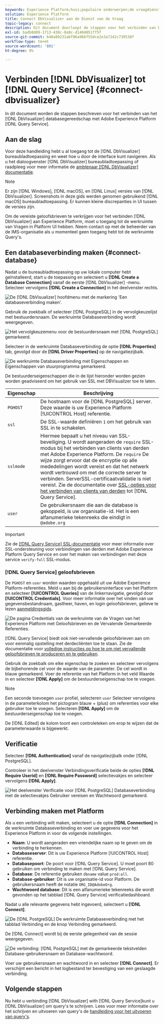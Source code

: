 ```yaml
---
keywords: Experience Platform;huis;populaire onderwerpen;de vraagdienst;de dienst van de Vraag;Db Visualizer;DbVisualizer;db visulaizer;verbind met de vraagdienst;
solution: Experience Platform
title: Connect DbVisualizer aan de Dienst van de Vraag
topic-legacy: connect
description: Dit document doorloopt de stappen voor het verbinden van DbVisualizer met de Dienst van de Vraag van Adobe Experience Platform.
exl-id: badb0d89-1713-438c-8a9c-d1404051ff5f
source-git-commit: 640a89231abf96a966f55dce2e3a7242c739538f
workflow-type: tm+mt
source-wordcount: '801'
ht-degree: 0%

---
```


# Verbinden [!DNL DbVisualizer] tot [!DNL Query Service] {#connect-dbvisualizer}

In dit document worden de stappen beschreven voor het verbinden van het [!DNL DbVisualizer] databasegereedschap met Adobe Experience Platform [!DNL Query Service].

## Aan de slag

Voor deze handleiding hebt u al toegang tot de [!DNL DbVisualizer] bureaubladtoepassing en weet hoe u door de interface kunt navigeren. Als u het dialoogvenster [!DNL DbVisualizer] bureaubladtoepassing of raadpleeg voor meer informatie de [ambtenaar [!DNL DbVisualizer] documentatie](https://www.dbvis.com/download/).

>[!NOTE]
>
>Er zijn [!DNL Windows], [!DNL macOS], en [!DNL Linux] versies van [!DNL DbVisualizer]. Screenshots in deze gids werden genomen gebruikend [!DNL macOS] bureaubladtoepassing. Er kunnen kleine discrepanties in UI tussen de versies zijn.

Om de vereiste geloofsbrieven te verkrijgen voor het verbinden [!DNL  DbVisualizer] aan Experience Platform, moet u toegang tot de werkruimte van Vragen in Platform UI hebben. Neem contact op met de beheerder van de IMS-organisatie als u momenteel geen toegang hebt tot de werkruimte Query&#39;s.

## Een databaseverbinding maken {#connect-database}

Nadat u de bureaubladtoepassing op uw lokale computer hebt geïnstalleerd, start u de toepassing en selecteert u **[!DNL Create a Database Connection]** vanaf de eerste [!DNL DbVisualizer] -menu. Selecteer vervolgens **[!DNL Create a Connection]** in het deelvenster rechts.

![De [!DNL DbVisualizer] hoofdmenu met de markering &#39;Een databaseverbinding maken&#39;.](../images/clients/dbvisualizer/create-db-connection.png)

Gebruik de zoekbalk of selecteer [!DNL PostgreSQL] in de vervolgkeuzelijst met bestuurdersnaam. De werkruimte Databaseverbinding wordt weergegeven.

![Het vervolgkeuzemenu voor de bestuurdersnaam met [!DNL PostgreSQL] gemarkeerd.](../images/clients/dbvisualizer/driver-name.png)

Selecteer in de werkruimte Databaseverbinding de optie **[!DNL Properties]** tab, gevolgd door de **[!DNL Driver Properties]** op de navigatiezijbalk.

![De werkruimte Databaseverbinding met Eigenschappen en Eigenschappen van stuurprogramma gemarkeerd.](../images/clients/dbvisualizer/driver-properties.png)

De bestuurderseigenschappen die in de lijst hieronder worden gezien worden geadviseerd om het gebruik van SSL met DBVisualizer toe te laten.

| Eigenschap | Beschrijving |
| ------ | ------ |
| `PGHOST` | De hostnaam voor de [!DNL PostgreSQL] server. Deze waarde is uw Experience Platform [!UICONTROL Host] referentie. |
| `ssl` | De SSL-waarde definiëren `1` om het gebruik van SSL in te schakelen. |
| `sslmode` | Hiermee bepaalt u het niveau van SSL-beveiliging. U wordt aangeraden de `require` SSL-modus bij het verbinden van clients van derden met Adobe Experience Platform. De `require` De wijze zorgt ervoor dat de encryptie op alle mededelingen wordt vereist en dat het netwerk wordt vertrouwd om met de correcte server te verbinden. ServerSSL-certificaatvalidatie is niet vereist. Zie de documentatie over [SSL-opties voor het verbinden van clients van derden](./ssl-modes.md) tot [!DNL Query Service]. |
| `user` | De gebruikersnaam die aan de database is gekoppeld, is uw organisatie-id. Het is een alfanumerieke tekenreeks die eindigt in `@adobe.org` |

>[!IMPORTANT]
>
>Zie de [[!DNL Query Service] SSL-documentatie](./ssl-modes.md) voor meer informatie over SSL-ondersteuning voor verbindingen van derden met Adobe Experience Platform Query Service en over het maken van verbindingen met deze service `verify-full` SSL-modus.

### [!DNL Query Service] geloofsbrieven

De `PGHOST` en `user` worden waarden opgehaald uit uw Adobe Experience Platform-referenties. Meld u aan bij de gebruikersinterface van het Platform en selecteer **[!UICONTROL Queries]** van de linkernavigatie, gevolgd door **[!UICONTROL Credentials]**. Voor meer informatie over het vinden van uw gegevensbestandnaam, gastheer, haven, en login geloofsbrieven, gelieve te lezen [aanmeldingsgids](../ui/credentials.md).

![De pagina Credentials van de werkruimte van de Vragen van het Experience Platform met Geloofsbrieven en de Vervalende Gemarkeerde Referenties.](../images/clients/dbvisualizer/query-service-credentials-page.png)

[!DNL Query Service] biedt ook niet-vervallende geloofsbrieven aan om voor eenmalig opstelling met derdecliënten toe te staan. Zie de documentatie voor [volledige instructies op hoe te om niet vervallende geloofsbrieven te produceren en te gebruiken](../ui/credentials.md#non-expiring-credentials).

Gebruik de zoekbalk om elke eigenschap te zoeken en selecteer vervolgens de bijbehorende cel voor de waarde van de parameter. De cel wordt in blauw gemarkeerd. Voer de referentie van het Platform in het veld Waarde in en selecteer **[!DNL Apply]** om de bestuurderseigenschap toe te voegen.

>[!NOTE]
>
>Een seconde toevoegen `user` profiel, selecteren `user` Selecteer vervolgens in de parameterkolom het pictogram blauw + (plus) om referenties voor elke gebruiker toe te voegen. Selecteren **[!DNL Apply]** om de bestuurderseigenschap toe te voegen.

De [!DNL Edited] de kolom toont een controleteken om erop te wijzen dat de parameterwaarde is bijgewerkt.

## Verificatie

Selecteer **[!DNL Authentication]** vanaf de navigatiezijbalk onder [!DNL PostgreSQL].

Controleer in het deelvenster Verbindingsverificatie beide de opties **[!DNL Require Userid]** en **[!DNL Require Password]** selectievakjes en selecteer vervolgens **[!DNL Apply]**.

![Het deelvenster Verificatie voor [!DNL PostgreSQL] Databaseverbinding met de selectievakjes Gebruiker vereisen en Wachtwoord gemarkeerd.](../images/clients/dbvisualizer/connection-authentication.png)

## Verbinding maken met Platform

Als u een verbinding wilt maken, selecteert u de optie **[!DNL Connection]** in de werkruimte Databaseverbinding en voer uw gegevens voor het Experience Platform in voor de volgende instellingen.

- **Naam**: U wordt aangeraden een vriendelijke naam op te geven om de verbinding te herkennen.
- **Databaseserver**: Dit is uw Experience Platform [!UICONTROL Host] referentie.
- **Databasepoort**: De poort voor [!DNL Query Service]. U moet poort 80 gebruiken om verbinding te maken met [!DNL Query Service].
- **Database**: De referentie gebruiken `dbname` value `prod:all`.
- **Database-gebruiker**: Dit is uw organisatie-id voor Platform. De gebruikersnaam heeft de notatie `ORG_ID@AdobeOrg`.
- **Wachtwoord database**: Dit is een alfanumerieke tekenreeks die wordt gevonden op het tabblad [!DNL Query Service] verificatiedashboard.

Nadat u alle relevante gegevens hebt ingevoerd, selecteert u **[!DNL Connect]**.

![De [!DNL PostgreSQL] De werkruimte Databaseverbinding met het tabblad Verbinding en de knop Verbinding gemarkeerd.](../images/clients/dbvisualizer/connect.png)

De [!DNL Connect] wordt bij de eerste gelegenheid van de sessie weergegeven.

![De verbinding: [!DNL PostgreSQL] met de gemarkeerde tekstvelden Database-gebruikersnaam en Database-wachtwoord.](../images/clients/dbvisualizer/connect-dialog.png)

Voer uw gebruikersnaam en wachtwoord in en selecteer **[!DNL Connect]**. Er verschijnt een bericht in het logbestand ter bevestiging van een geslaagde verbinding.

## Volgende stappen

Nu hebt u verbinding [!DNL DbVisualizer] with [!DNL Query Service]kunt u [!DNL DbVisualizer] om query&#39;s te schrijven. Lees voor meer informatie over het schrijven en uitvoeren van query&#39;s de [handleiding voor het uitvoeren van query&#39;s](../best-practices/writing-queries.md).
